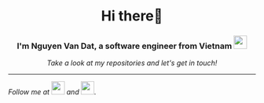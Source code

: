 <h1 align="center"> Hi there👋</h1>

<h3 align="center"> I'm Nguyen Van Dat, a software engineer from Vietnam <img src="https://user-images.githubusercontent.com/5679180/79618120-0daffb80-80be-11ea-819e-d2b0fa904d07.gif" width="27px"></h3>

<p align="center">
  <i>Take a look at my repositories and let's get in touch!</i>
</p>

---

<i>Follow me at [<img src="https://media.giphy.com/media/v1.Y2lkPTc5MGI3NjExcWJnb2Nzb2t1c3JtaW9oZm05am8zZzdsZ240ZDg3OTYwYmlmYzk4bSZlcD12MV9zdGlja2Vyc19zZWFyY2gmY3Q9cw/QWpK88H1g9PtmtQly1/giphy.gif" width="27px">](https://www.instagram.com/dd_datt/) and [<img src="https://media.giphy.com/media/v1.Y2lkPTc5MGI3NjExYTIzd2Y3eHdpbHNlZHA0ZDZiYzM2eHQ2ZGQ5NG54NjFmcXhoNWd4ciZlcD12MV9naWZzX3NlYXJjaCZjdD1n/lSIsAbuVAs6yKnJoKX/giphy.gif" width="27px">](https://www.threads.net/@dd_datt). </i>

<!-- Cre: README.md by @vkhanhqui>
